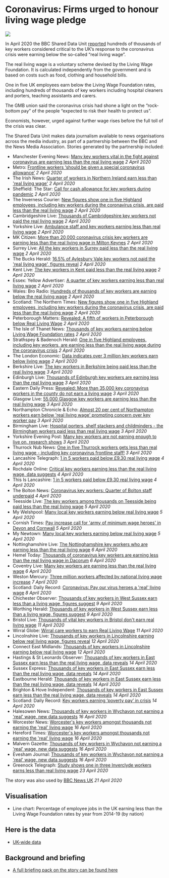 # Coronavirus: Firms urged to honour living wage pledge

![](https://ichef.bbci.co.uk/news/660/cpsprodpb/3320/production/_111488031_mediaitem99685142.jpg)

In April 2020 the BBC Shared Data Unit [reported](https://www.bbc.co.uk/news/uk-england-52110652) hundreds of thousands of key workers considered critical to the UK’s response to the coronavirus crisis were earning below the so-called “real living wage”.

The real living wage is a voluntary scheme devised by the Living Wage Foundation.  It is calculated independently from the government and is based on costs such as food, clothing and household bills. 

One in five UK employees earn below the Living Wage Foundation rates, including hundreds of thousands of key workers including hospital cleaners and porters, teaching assistants and carers.

The GMB union said the coronavirus crisis had shone a light on the “rock-bottom pay” of the people “expected to risk their health to protect us”. 

Economists, however, urged against further wage rises before the full toll of the crisis was clear.  

The Shared Data Unit makes data journalism available to news organisations across the media industry, as part of a partnership between the BBC and the News Media Association. Stories generated by the partnership included:

* Manchester Evening News: [Many key workers vital in the fight against coronavirus are earning less than the real living wage](https://www.manchestereveningnews.co.uk/news/greater-manchester-news/many-key-workers-vital-fight-18029086) *2 April 2020*
* Metro: [Frontline workers ‘should be given a special coronavirus allowance’](https://metro.co.uk/2020/04/02/frontline-workers-given-special-coronavirus-allowance-12496379/) *2 April 2020*
* The Irish News: [Quarter of workers in Northern Ireland earn less than 'real living wage'](https://www.irishnews.com/news/council/2020/04/02/news/quarter-of-workers-in-northern-ireland-earn-less-than-real-living-wage--1887905/) *2 April 2020*
* Sheffield: The Star: [Call for cash allowance for key workers during pandemic](https://www.thestar.co.uk/health/call-cash-allowance-key-workers-during-pandemic-2526526) *2 April 2020*
* The Inverness Courier: [New figures show one in five Highland employees, including key workers during the coronavirus crisis, are paid less than the real living wage](https://www.inverness-courier.co.uk/news/one-in-five-highland-employees-paid-less-than-the-real-living-wage-195575/) *2 April 2020*
* Cambridgeshire Live: [Thousands of Cambridgeshire key workers not paid the real living wage](https://www.cambridge-news.co.uk/news/local-news/thousands-cambridgeshire-key-workers-not-18031979) *2 April 2020*
* Yorkshire Live: [Ambulance staff and key workers earning less than real living wage](https://www.examinerlive.co.uk/news/west-yorkshire-news/ambulance-staff-key-workers-earning-18029736) *2 April 2020*
* MK Citizen: [More than 20,000 coronavirus crisis key workers are earning less than the real living wage in Milton Keynes](https://www.miltonkeynes.co.uk/health/coronavirus/more-20000-coronavirus-crisis-key-workers-are-earning-less-real-living-wage-milton-keynes-2527113) *2 April 2020*
* Surrey Live: [All the key workers in Surrey paid less than the real living wage](https://www.getsurrey.co.uk/news/surrey-news/key-workers-surrey-paid-less-18033278) *2 April 2020*
* The Bucks Herald: [16.5% of Aylesbury Vale key workers not paid the 'real living wage', figures reveal](https://www.bucksherald.co.uk/news/people/165-aylesbury-vale-key-workers-not-paid-real-living-wage-figures-reveal-2527376) *2 April 2020*
* Kent Live: [The key workers in Kent paid less than the real living wage](https://www.kentlive.news/news/kent-news/key-workers-kent-paid-less-4014497) *2 April 2020*
* Essex: Yellow Advertiser: [A quarter of key workers earning less than real living wage](https://www.yellowad.co.uk/a-quarter-of-key-workers-earning-less-than-real-living-wage/) *2 April 2020*
* Wales: Bro Radio: [Hundreds of thousands of key workers are earning below the real living wage](https://broradio.fm/local-news/hundreds-of-thousands-of-key-workers-are-earning-below-the-real-living-wage/) *2 April 2020*
* Scotland: The Northern Times: [New figures show one in five Highland employees, including key workers during the coronavirus crisis, are paid less than the real living wage](https://www.northern-times.co.uk/news/one-in-five-highland-employees-paid-less-than-the-real-living-wage-195603/) *2 April 2020*
* Peterborough Matters: [Revealed: A fifth of workers in Peterborough below Real Living Wage](https://www.peterboroughmatters.co.uk/coronavirus-covid-19-local-news/revealed-a-fifth-of-workers-in-peterborough-below-real-living-wage-4001) *2 April 2020*
* The Isle of Thanet News: [Thousands of key workers earning below Living Wage Foundation rates](https://theisleofthanetnews.com/2020/04/02/thousands-of-key-workers-earning-below-living-wage-foundation-rates/) *2 April 2020*
* Strathspey & Badenoch Herald: [One in five Highland employees, including key workers, are earning less than the real living wage during the coronavirus crisis](https://www.strathspey-herald.co.uk/news/one-in-five-highland-employees-paid-less-than-the-real-living-wage-195598/) *2 April 2020*
* The London Economic: [Data indicates over 3 million key workers earn below living wage](https://www.thelondoneconomic.com/news/data-indicates-over-3-million-key-workers-earn-below-living-wage/02/04/) *2 April 2020*
* Berkshire Live: [The key workers in Berkshire being paid less than the real living wage](https://www.getreading.co.uk/news/reading-berkshire-news/key-workers-berkshire-being-paid-18033345) *3 April 2020*
* Edinburgh Live: [Thousands of Edinburgh key workers are earning less than the real living wage](https://www.edinburghlive.co.uk/news/edinburgh-news/thousands-edinburgh-key-workers-earning-18035655) *3 April 2020*
* Eastern Daily Press: [Revealed: More than 35,000 key coronavirus workers in the county do not earn a living wage](https://www.edp24.co.uk/news/health/35-000-key-workers-in-norfolk-not-on-living-wage-1-6592826) *3 April 2020*
* Glasgow Live: [55,000 Glasgow key workers are earning less than the real living wage](https://www.glasgowlive.co.uk/news/glasgow-news/key-workers-glasgow-living-wage-18033526) *3 April 2020*
* Northampton Chronicle & Echo: [Almost 20 per cent of Northampton workers earn below 'real living wage' prompting concern over key worker pay](https://www.northamptonchron.co.uk/news/people/almost-20-cent-northampton-workers-earn-below-real-living-wage-prompting-concern-over-key-worker-pay-2527568) *3 April 2020*
* Birmingham Live: [Hospital porters, shelf stackers and childminders - the Birmingham workers paid less than real living wage](https://www.birminghammail.co.uk/news/midlands-news/hospital-porters-shelf-stackers-childminders-18029517) *3 April 2020*
* Yorkshire Evening Post: [Many key workers are not earning enough to live on, research shows](https://www.yorkshireeveningpost.co.uk/health/coronavirus/many-key-workers-are-not-earning-enough-live-research-shows-2527578) *3 April 2020*
* Thurrock Nub News: [One in five Thurrock workers gets less than real living wage - including key coronavirus frontline staff!](https://thurrock.nub.news/n/one-in-five-thurrock-workers-gets-less-than-real-living-wage---including-key-coronavirus-frontline-staff) *3 April 2020*
* Lancashire Telegraph: [1 in 5 workers paid below £9.30 real living wage](https://www.lancashiretelegraph.co.uk/news/18358206.1-5-workers-paid-9-30-real-living-wage/) *4 April 2020*
* Rochdale Online: [Critical key workers earning less than the real living wage, data suggests](http://rochdaleonline.co.uk/news-features/2/news-headlines/133708/critical-key-workers-earning-less-than-the-real-living-wage-data-suggests) *4 April 2020*
* This Is Lancashire: [1 in 5 workers paid below £9.30 real living wage](https://www.thisislancashire.co.uk/news/18358206.1-5-workers-paid-9-30-real-living-wage/) *4 April 2020*
* The Bolton News: [Coronavirus key workers: Quarter of Bolton staff underpaid](https://www.theboltonnews.co.uk/news/18358120.coronavirus-key-workers-quarter-bolton-staff-underpaid/) *4 April 2020*
* Teesside Live: [The key workers among thousands on Teesside being paid less than the real living wage](https://www.gazettelive.co.uk/news/teesside-news/key-workers-among-thousands-teesside-18040712) *5 April 2020*
* My Welshpool: [Many local key workers earning below real living wage](http://www.mywelshpool.co.uk/viewerheadline/ArticleId/18544) *5 April 2020*
* Cornish Times: [Pay increase call for 'army of minimum wage heroes' in Devon and Cornwall](https://www.cornish-times.co.uk/article.cfm?id=126841&headline=Pay%20increase%20call%20for%20%27army%20of%20minimum%20wage%20heroes%27%20in%20Devon%20and%20Cornwall&sectionIs=news&searchyear=2020) *5 April 2020*
* My Newtown: [Many local key workers earning below real living wage](http://www.mynewtown.co.uk/viewernews/ArticleId/16077) *5 April 2020*
* Nottinghamshire Live: [The Nottinghamshire key workers who are earning less than the real living wage](https://www.nottinghampost.com/news/nottingham-news/nottinghamshire-key-workers-who-earning-4021817) *6 April 2020*
* Hemel Today: [Thousands of coronavirus key workers are earning less than the real living wage in Dacorum](https://www.hemeltoday.co.uk/health/coronavirus/thousands-coronavirus-key-workers-are-earning-less-real-living-wage-dacorum-2530425) *6 April 2020*
* Coventry Live: [Many key workers are earning less than the real living wage](https://www.coventrytelegraph.net/news/coventry-news/many-key-workers-earning-less-18030031) *6 April 2020*
* Weston Mercury: [Three million workers affected by national living wage increase](https://www.thewestonmercury.co.uk/news/workers-receive-pay-rise-1-6595226) *7 April 2020*
* Scotland: Daily Record: [Coronavirus: Pay our virus heroes a 'real' living wage](https://www.dailyrecord.co.uk/news/local-news/coronavirus-pay-virus-heroes-real-21832283) *8 April 2020*
* Chichester Observer: [Thousands of key workers in West Sussex earn less than a living wage, figures suggest](https://www.chichester.co.uk/business/thousands-key-workers-west-sussex-earn-less-living-wage-figures-suggest-2534680) *9 April 2020*
* Worthing Herald: [Thousands of key workers in West Sussex earn less than a living wage, figures suggest](https://www.worthingherald.co.uk/business/thousands-key-workers-west-sussex-earn-less-living-wage-figures-suggest-2534680) *9 April 2020*
* Bristol Live: [Thousands of vital key workers in Bristol don't earn real living wage](https://www.bristolpost.co.uk/news/bristol-news/key-workers-real-living-wage-4023279) *11 April 2020*
* Wirral Globe: [Wirral care workers to earn Real Living Wage](https://www.wirralglobe.co.uk/news/18373714.heading/) *11 April 2020*
* Lincolnshire Live: [Thousands of key workers in Lincolnshire earning below real living wage, figures reveal](https://www.lincolnshirelive.co.uk/news/local-news/real-living-wage-lincolnshire-workers-4014600) *12 April 2020*
* Connect East Midlands: [Thousands of key workers in Lincolnshire earning below real living wage](https://connecteastmidlands.co.uk/2020/04/12/thousands-of-key-workers-in-lincolnshire-earning-below-real-living-wage/) *12 April 2020*
* Hastings & St Leonards Observer: [Thousands of key workers in East Sussex earn less than the real living wage, data reveals](https://www.hastingsobserver.co.uk/news/people/thousands-key-workers-east-sussex-earn-less-real-living-wage-data-reveals-2537945) *14 April 2020*
* Sussex Express: [Thousands of key workers in East Sussex earn less than the real living wage, data reveals](https://www.sussexexpress.co.uk/news/people/thousands-key-workers-east-sussex-earn-less-real-living-wage-data-reveals-2537945) *14 April 2020*
* Eastbourne Herald: [Thousands of key workers in East Sussex earn less than the real living wage, data reveals](https://www.eastbourneherald.co.uk/news/people/thousands-key-workers-east-sussex-earn-less-real-living-wage-data-reveals-2537945) *14 April 2020*
* Brighton & Hove Independent: [Thousands of key workers in East Sussex earn less than the real living wage, data reveals](https://www.brightonandhoveindependent.co.uk/news/people/thousands-key-workers-east-sussex-earn-less-real-living-wage-data-reveals-2537945) *14 April 2020*
* Scotland: Daily Record: [Key workers earning ‘poverty pay’ in crisis](https://www.dailyrecord.co.uk/news/local-news/key-workers-earning-poverty-pay-21863190) *14 April 2020*
* Halesowen News: [Thousands of key workers in Wychavon not earning a 'real' wage, new data suggests](https://www.halesowennews.co.uk/news/regional/18383059.thousands-key-workers-wychavon-not-earning-real-wage-new-data-suggests/) *16 April 2020*
* Worcester News: [Worcester's key workers amongst thousands not earning the 'real' living wage](https://www.worcesternews.co.uk/news/18383082.worcesters-key-workers-amongst-thousands-not-earning-real-living-wage/) *16 April 2020*
* Hereford Times: [Worcester's key workers amongst thousands not earning the 'real' living wage](https://www.herefordtimes.com/news/regional/18383082.worcesters-key-workers-amongst-thousands-not-earning-real-living-wage/) *16 April 2020*
* Malvern Gazette: [Thousands of key workers in Wychavon not earning a 'real' wage, new data suggests](https://www.malverngazette.co.uk/news/regional/18383059.thousands-key-workers-wychavon-not-earning-real-wage-new-data-suggests/) *16 April 2020*
* Evesham Journal: [Thousands of key workers in Wychavon not earning a 'real' wage, new data suggests](https://www.eveshamjournal.co.uk/news/18383059.thousands-key-workers-wychavon-not-earning-real-wage-new-data-suggests/) *16 April 2020*
* Greenock Telegraph: [Study shows one in three Inverclyde workers earns less than real living wage](https://www.greenocktelegraph.co.uk/news/18393661.one-three-earn-real-living-wage/) *23 April 2020*

The story was also used by [BBC News UK](https://www.bbc.co.uk/news/uk-52312038#) *21 April 2020*

## Visualisation

* Line chart: Percentage of employee jobs in the UK earning less than the Living Wage Foundation rates by year from 2014-19 (by nation)

## Here is the data 

* [UK-wide data](https://drive.google.com/file/d/1225U31o3PGMihEKwYoCTvPF7V-ciBlV0/view)

## Background and briefing

* [A full briefing pack on the story can be found here](https://docs.google.com/document/d/1XplHb6ZJrEK0RAV9A6FnTFs6FysbQRiAbJqg-sJ1r5A/edit#heading=h.z6ne0og04bp5)

